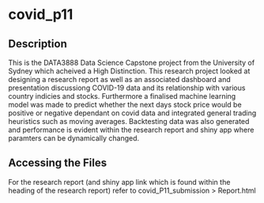 # covid_p11

## Description
This is the DATA3888 Data Science Capstone project from the University of Sydney which acheived a High Distinction. This research project looked at designing a research report as well as an associated dashboard and presentation discussiong COVID-19 data and its relationship with various country indicies and stocks. Furthermore a finalised machine learning model was made to predict whether the next days stock price would be positive or negative dependant on covid data and integrated general trading heuristics such as moving averages. Backtesting data was also generated and performance is evident within the research report and shiny app where paramters can be dynamically changed.

## Accessing the Files
For the research report (and shiny app link which is found within the heading of the research report) refer to covid_P11_submission > Report.html

